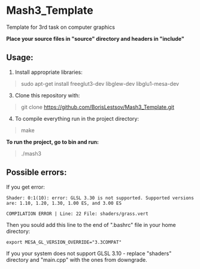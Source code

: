 # Mash3_Template
Template for 3rd task on computer graphics

__Place your source files in "source" directory and headers in "include"__

## Usage:

1) Install appropriate libraries:

> sudo apt-get install freeglut3-dev libglew-dev libglu1-mesa-dev

3) Clone this repository with:

> git clone https://github.com/BorisLestsov/Mash3_Template.git

4) To compile everything run in the project directory:

> make

__To run the project, go to bin and run:__

> ./mash3 

## Possible errors:

If you get error:
```
Shader: 0:1(10): error: GLSL 3.30 is not supported. Supported versions are: 1.10, 1.20, 1.30, 1.00 ES, and 3.00 ES

COMPILATION ERROR | Line: 22 File: shaders/grass.vert
```
Then you sould add this line to the end of ".bashrc" file in your home directory:
```
export MESA_GL_VERSION_OVERRIDE="3.3COMPAT"
```

If you your system does not support GLSL 3.10 - replace "shaders" directory and "main.cpp" with the ones from downgrade.
